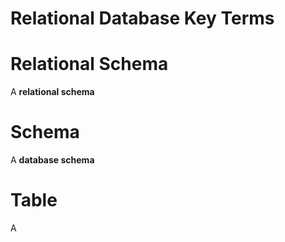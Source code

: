 # Relational Database Key Terms

# Relational Schema

A **relational schema**

# Schema

A **database schema**

# Table

A 